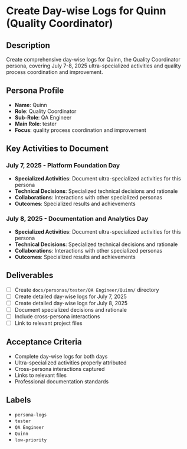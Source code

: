 # Create Day-wise Logs for Quinn (Quality Coordinator)

## Description
Create comprehensive day-wise logs for Quinn, the Quality Coordinator persona, covering July 7-8, 2025 ultra-specialized activities and quality process coordination and improvement.

## Persona Profile
- **Name**: Quinn
- **Role**: Quality Coordinator
- **Sub-Role**: QA Engineer
- **Main Role**: tester
- **Focus**: quality process coordination and improvement

## Key Activities to Document

### July 7, 2025 - Platform Foundation Day
- **Specialized Activities**: Document ultra-specialized activities for this persona
- **Technical Decisions**: Specialized technical decisions and rationale
- **Collaborations**: Interactions with other specialized personas
- **Outcomes**: Specialized results and achievements

### July 8, 2025 - Documentation and Analytics Day
- **Specialized Activities**: Document ultra-specialized activities for this persona
- **Technical Decisions**: Specialized technical decisions and rationale
- **Collaborations**: Interactions with other specialized personas
- **Outcomes**: Specialized results and achievements

## Deliverables
- [ ] Create `docs/personas/tester/QA Engineer/Quinn/` directory
- [ ] Create detailed day-wise logs for July 7, 2025
- [ ] Create detailed day-wise logs for July 8, 2025
- [ ] Document specialized decisions and rationale
- [ ] Include cross-persona interactions
- [ ] Link to relevant project files

## Acceptance Criteria
- Complete day-wise logs for both days
- Ultra-specialized activities properly attributed
- Cross-persona interactions captured
- Links to relevant files
- Professional documentation standards

## Labels
- `persona-logs`
- `tester`
- `QA Engineer`
- `Quinn`
- `low-priority`
